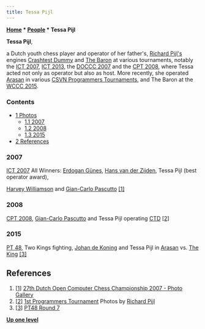```yaml
---
title: Tessa Pijl
---
```

**[Home](Home "Home") \* [People](People "People") \* Tessa Pijl**


**Tessa Pijl**,  

a Dutch youth chess player and operator of her father's, [Richard Pijl's](Richard_Pijl "Richard Pijl") engines [Crashtest Dummy](Crashtest_Dummy "Crashtest Dummy") and [The Baron](The_Baron "The Baron") at various tournaments, notably the [ICT 2007](ICT_2007 "ICT 2007"), [ICT 2013](ICT_2013 "ICT 2013"), the [DOCCC 2007](DOCCC_2007 "DOCCC 2007") and the [CPT 2008](CPT_2008 "CPT 2008"), where Tessa acted not only as operator but also as host. More recently, she operated [Arasan](Arasan "Arasan") in various [CSVN Programmers Tournaments](CSVN_Programmers_Tournament "CSVN Programmers Tournament"), and The Baron at the [WCCC 2015](WCCC_2015 "WCCC 2015").



### Contents


* [1 Photos](#photos)
	+ [1.1 2007](#2007)
	+ [1.2 2008](#2008)
	+ [1.3 2015](#2015)
* [2 References](#references)






### 2007


 [](http://www.csvn.nl/images/stories/zoom/IYDQBA/viewsize/winners053.jpg) 
[ICT 2007](ICT_2007 "ICT 2007") All Winners: [Erdogan Günes](Erdogan_G%C3%BCnes "Erdogan Günes"), [Hans van der Zijden](Hans_van_der_Zijden "Hans van der Zijden"), Tessa Pijl (best operator award),  

[Harvey Williamson](Harvey_Williamson "Harvey Williamson") and [Gian-Carlo Pascutto](Gian-Carlo_Pascutto "Gian-Carlo Pascutto") <a id="cite-note-1" href="#cite-ref-1">[1]</a>



### 2008


 [](http://users.telenet.be/thebaron/html/20082.html) 
[CPT 2008](CPT_2008 "CPT 2008"), [Gian-Carlo Pascutto](Gian-Carlo_Pascutto "Gian-Carlo Pascutto") and Tessa Pijl operating [CTD](Crashtest_Dummy "Crashtest Dummy") <a id="cite-note-2" href="#cite-ref-2">[2]</a>



### 2015


 [](http://www.computerschaak.nl/index.php/nieuws/51-toernooien/704-pt48-round-7) 
[PT 48](PT_48 "PT 48"), Two Kings fighting, [Johan de Koning](Johan_de_Koning "Johan de Koning") and Tessa Pijl in [Arasan](Arasan "Arasan") vs. [The King](The_King "The King") <a id="cite-note-3" href="#cite-ref-3">[3]</a>



## References


1. <a id="cite-ref-1" href="#cite-note-1">[1]</a> [27th Dutch Open Computer Chess Championship 2007 - Photo Gallery](http://www.csvn.nl/index.php?option=com_content&view=article&id=430%3Afotogalerij-7&catid=54%3Afotogalerij&Itemid=61&lang=en#)
2. <a id="cite-ref-2" href="#cite-note-2">[2]</a> [1st Programmers Tournament](http://users.telenet.be/thebaron/html/20082.html) Photos by [Richard Pijl](Richard_Pijl "Richard Pijl")
3. <a id="cite-ref-3" href="#cite-note-3">[3]</a> [PT48 Round 7](http://www.computerschaak.nl/index.php/nieuws/51-toernooien/704-pt48-round-7)

**[Up one level](People "People")**







 
